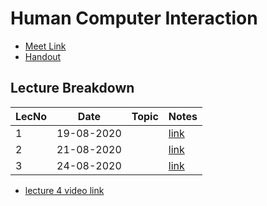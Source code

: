 # Human Computer Interaction

- [Meet Link](https://meet.google.com/hsc-oyyk-atf)
- [Handout](https://drive.google.com/file/d/1nYi2wwoRDtcOsPqBNgYRVzW8o4272fjf/view?usp=sharing)

## Lecture Breakdown

| LecNo | Date       | Topic | Notes                       |
| ----- | ---------- | ----- | --------------------------- |
| 1     | 19-08-2020 |       | [link](Lec1Aug19/README.md) |
| 2     | 21-08-2020 |       | [link](Lec2Aug21/README.md) |
| 3     | 24-08-2020 |       | [link](Lec3Aug24/README.md) |

- [lecture 4 video link](https://drive.google.com/file/d/1tCWoz-sWGxWd9StY0vVeoLbx8CeupNZ-/view?usp=sharing)
